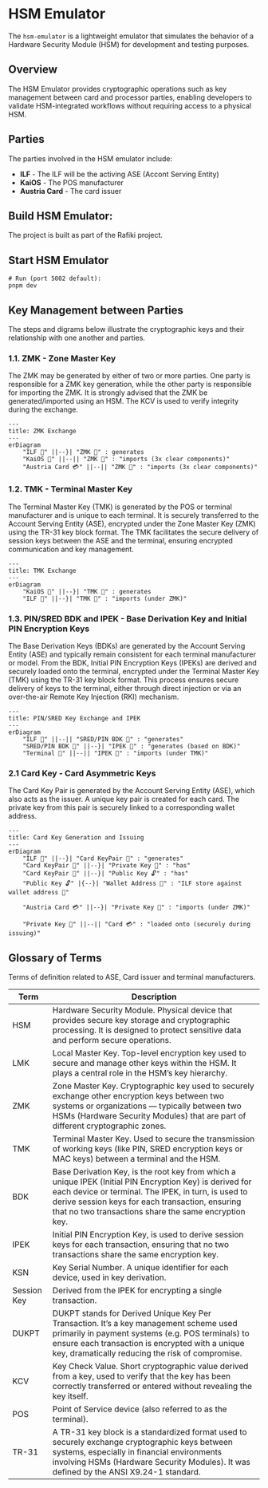 # HSM Emulator
The `hsm-emulator` is a lightweight emulator that simulates the behavior of a Hardware Security Module (HSM) for
development and testing purposes.

## Overview
The HSM Emulator provides cryptographic operations such as key management between card and processor parties, enabling
developers to validate HSM-integrated workflows without requiring access to a physical HSM.

## Parties
The parties involved in the HSM emulator include:
- **ILF** - The ILF will be the activing ASE (Accont Serving Entity)
- **KaiOS** - The POS manufacturer
- **Austria Card** - The card issuer

## Build HSM Emulator:
The project is built as part of the Rafiki project.

## Start HSM Emulator
```shell
# Run (port 5002 default):
pnpm dev
```

## Key Management between Parties
The steps and digrams below illustrate the cryptographic keys and their relationship with one another and parties.

### 1.1. ZMK - Zone Master Key
The ZMK may be generated by either of two or more parties. One party is responsible for a ZMK key generation, while the 
other party is responsible for importing the ZMK. It is strongly advised that the ZMK be generated/imported using an HSM.
The KCV is used to verify integrity during the exchange. 

```mermaid
---
title: ZMK Exchange
---
erDiagram
    "ILF 🏦" ||--}| "ZMK 🔑" : generates
    "KaiOS 📱" ||--|| "ZMK 🔑" : "imports (3x clear components)"
    "Austria Card 💳" ||--|| "ZMK 🔑" : "imports (3x clear components)"
```

### 1.2. TMK - Terminal Master Key
The Terminal Master Key (TMK) is generated by the POS or terminal manufacturer and is unique to each terminal. 
It is securely transferred to the Account Serving Entity (ASE), 
encrypted under the Zone Master Key (ZMK) using the TR-31 key block format. 
The TMK facilitates the secure delivery of session keys between the ASE and the terminal, 
ensuring encrypted communication and key management.

```mermaid
---
title: TMK Exchange
---
erDiagram
    "KaiOS 📱" ||--}| "TMK 🔑" : generates
    "ILF 🏦" ||--}| "TMK 🔑" : "imports (under ZMK)"
```

### 1.3. PIN/SRED BDK and IPEK - Base Derivation Key and Initial PIN Encryption Keys
The Base Derivation Keys (BDKs) are generated by the Account Serving Entity (ASE) and typically remain consistent for each terminal 
manufacturer or model. From the BDK, Initial PIN Encryption Keys (IPEKs) are derived and securely loaded onto the terminal, 
encrypted under the Terminal Master Key (TMK) using the TR-31 key block format. 
This process ensures secure delivery of keys to the terminal, either through direct injection or via an over-the-air Remote Key Injection (RKI) mechanism.

```mermaid
---
title: PIN/SRED Key Exchange and IPEK
---
erDiagram
    "ILF 🏦" ||--|| "SRED/PIN BDK 🔑" : "generates"
    "SRED/PIN BDK 🔑" ||--}| "IPEK 🔑" : "generates (based on BDK)"
    "Terminal 📱" ||--|| "IPEK 🔑" : "imports (under TMK)"
```

### 2.1 Card Key - Card Asymmetric Keys
The Card Key Pair is generated by the Account Serving Entity (ASE), which also acts as the issuer. 
A unique key pair is created for each card. 
The private key from this pair is securely linked to a corresponding wallet address.

```mermaid
---
title: Card Key Generation and Issuing
---
erDiagram
    "ILF 🏦" ||--}| "Card KeyPair 🔐" : "generates"
    "Card KeyPair 🔐" ||--}| "Private Key 🔑" : "has"
    "Card KeyPair 🔐" ||--}| "Public Key 🔓" : "has"
    "Public Key 🔓" |{--}| "Wallet Address 📇" : "ILF store against wallet address 💽"
    
    "Austria Card 💳" ||--}| "Private Key 🔑" : "imports (under ZMK)"

    "Private Key 🔑" ||--|| "Card 💳" : "loaded onto (securely during issuing)"
```

## Glossary of Terms
Terms of definition related to ASE, Card issuer and terminal manufacturers.

| Term        | Description                                                                                                                                                                                                                                                                 |
|-------------|-----------------------------------------------------------------------------------------------------------------------------------------------------------------------------------------------------------------------------------------------------------------------------|
| HSM         | Hardware Security Module. Physical device that provides secure key storage and cryptographic processing. It is designed to protect sensitive data and perform secure operations.                                                                                            |
| LMK         | Local Master Key. Top-level encryption key used to secure and manage other keys within the HSM. It plays a central role in the HSM’s key hierarchy.                                                                                                                         |
| ZMK         | Zone Master Key. Cryptographic key used to securely exchange other encryption keys between two systems or organizations — typically between two HSMs (Hardware Security Modules) that are part of different cryptographic zones.                                            |
| TMK         | Terminal Master Key. Used to secure the transmission of working keys (like PIN, SRED encryption keys or MAC keys) between a terminal and the HSM.                                                                                                                           |
| BDK         | Base Derivation Key, is the root key from which a unique IPEK (Initial PIN Encryption Key) is derived for each device or terminal. The IPEK, in turn, is used to derive session keys for each transaction, ensuring that no two transactions share the same encryption key. |
| IPEK        | Initial PIN Encryption Key, is used to derive session keys for each transaction, ensuring that no two transactions share the same encryption key.                                                                                                                           |
| KSN         | Key Serial Number. A unique identifier for each device, used in key derivation.                                                                                                                                                                                             |
| Session Key | Derived from the IPEK for encrypting a single transaction.                                                                                                                                                                                                                  |
| DUKPT       | DUKPT stands for Derived Unique Key Per Transaction. It’s a key management scheme used primarily in payment systems (e.g. POS terminals) to ensure each transaction is encrypted with a unique key, dramatically reducing the risk of compromise.                           |
| KCV         | Key Check Value. Short cryptographic value derived from a key, used to verify that the key has been correctly transferred or entered without revealing the key itself.                                                                                                      |
| POS         | Point of Service device (also referred to as the terminal).                                                                                                                                                                                                                 |
| TR-31       | A TR-31 key block is a standardized format used to securely exchange cryptographic keys between systems, especially in financial environments involving HSMs (Hardware Security Modules). It was defined by the ANSI X9.24-1 standard.                                      |

